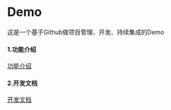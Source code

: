 # Demo
这是一个基于Github做项目管理、开发、持续集成的Demo


#### 1.功能介绍
[功能介绍](./docs/功能介绍.md)

#### 2.开发文档
[开发文档](./docs/开发指南.md)
